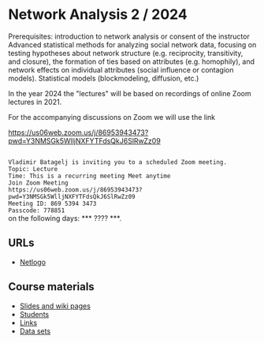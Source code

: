 # Network Analysis 2 / 2024


Prerequisites: introduction to network analysis or consent of the instructor
Advanced statistical methods for analyzing social network data, focusing on testing hypotheses about network structure (e.g. reciprocity, transitivity, and closure), the formation of ties based on attributes (e.g. homophily), and network effects on individual attributes (social influence or contagion models). Statistical models (blockmodeling, diffusion, etc.)

In the year 2024 the "lectures" will be based on recordings of online Zoom lectures in 2021.

For the accompanying discussions on Zoom we will use the link

https://us06web.zoom.us/j/86953943473?pwd=Y3NMSGk5WlljNXFYTFdsQkJ6SlRwZz09

<code>
Vladimir Batagelj is inviting you to a scheduled Zoom meeting.
Topic: Lecture
Time: This is a recurring meeting Meet anytime
Join Zoom Meeting
https://us06web.zoom.us/j/86953943473?pwd=Y3NMSGk5WlljNXFYTFdsQkJ6SlRwZz09
Meeting ID: 869 5394 3473
Passcode: 778851
</code>
on the following days: *** ???? ***.

## URLs 

  * [Netlogo](http://ccl.northwestern.edu/netlogo/)



## Course materials 

  * [Slides and wiki pages](http://vladowiki.fmf.uni-lj.si/doku.php?id=ru:hse:snet22:doc)
  * [Students](24/stu.xmd)
  * [Links](http://vladowiki.fmf.uni-lj.si/doku.php?id=ru:hse:snet:url)
  * [Data sets](24/dat,md)
    

